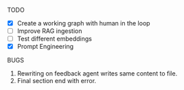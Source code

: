 
TODO

- [x] Create a working graph with human in the loop
- [ ] Improve RAG ingestion
- [ ] Test different embeddings
- [x] Prompt Engineering

BUGS

1. Rewriting on feedback agent writes same content to file.
2. Final section end with error.